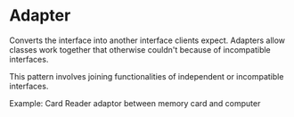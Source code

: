 # Adapter

Converts the interface into another interface clients expect. Adapters allow classes work together that otherwise
couldn't because of incompatible interfaces.

This pattern involves joining functionalities of independent or incompatible interfaces. 

Example: Card Reader adaptor between memory card and computer